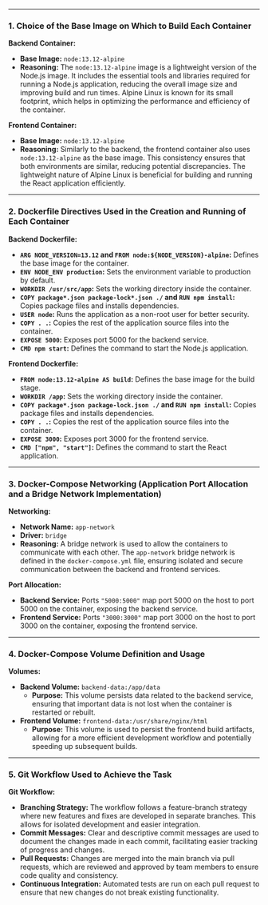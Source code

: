 
---

### 1. Choice of the Base Image on Which to Build Each Container

**Backend Container:**
- **Base Image:** `node:13.12-alpine`
- **Reasoning:** The `node:13.12-alpine` image is a lightweight version of the Node.js image. It includes the essential tools and libraries required for running a Node.js application, reducing the overall image size and improving build and run times. Alpine Linux is known for its small footprint, which helps in optimizing the performance and efficiency of the container.

**Frontend Container:**
- **Base Image:** `node:13.12-alpine`
- **Reasoning:** Similarly to the backend, the frontend container also uses `node:13.12-alpine` as the base image. This consistency ensures that both environments are similar, reducing potential discrepancies. The lightweight nature of Alpine Linux is beneficial for building and running the React application efficiently.

---

### 2. Dockerfile Directives Used in the Creation and Running of Each Container

**Backend Dockerfile:**
- **`ARG NODE_VERSION=13.12` and `FROM node:${NODE_VERSION}-alpine`:** Defines the base image for the container.
- **`ENV NODE_ENV production`:** Sets the environment variable to production by default.
- **`WORKDIR /usr/src/app`:** Sets the working directory inside the container.
- **`COPY package*.json package-lock*.json ./` and `RUN npm install`:** Copies package files and installs dependencies.
- **`USER node`:** Runs the application as a non-root user for better security.
- **`COPY . .`:** Copies the rest of the application source files into the container.
- **`EXPOSE 5000`:** Exposes port 5000 for the backend service.
- **`CMD npm start`:** Defines the command to start the Node.js application.

**Frontend Dockerfile:**
- **`FROM node:13.12-alpine AS build`:** Defines the base image for the build stage.
- **`WORKDIR /app`:** Sets the working directory inside the container.
- **`COPY package*.json package-lock.json ./` and `RUN npm install`:** Copies package files and installs dependencies.
- **`COPY . .`:** Copies the rest of the application source files into the container.
- **`EXPOSE 3000`:** Exposes port 3000 for the frontend service.
- **`CMD ["npm", "start"]`:** Defines the command to start the React application.

---

### 3. Docker-Compose Networking (Application Port Allocation and a Bridge Network Implementation)

**Networking:**
- **Network Name:** `app-network`
- **Driver:** `bridge`
- **Reasoning:** A bridge network is used to allow the containers to communicate with each other. The `app-network` bridge network is defined in the `docker-compose.yml` file, ensuring isolated and secure communication between the backend and frontend services.

**Port Allocation:**
- **Backend Service:** Ports `"5000:5000"` map port 5000 on the host to port 5000 on the container, exposing the backend service.
- **Frontend Service:** Ports `"3000:3000"` map port 3000 on the host to port 3000 on the container, exposing the frontend service.

---

### 4. Docker-Compose Volume Definition and Usage

**Volumes:**
- **Backend Volume:** `backend-data:/app/data`
  - **Purpose:** This volume persists data related to the backend service, ensuring that important data is not lost when the container is restarted or rebuilt.
- **Frontend Volume:** `frontend-data:/usr/share/nginx/html`
  - **Purpose:** This volume is used to persist the frontend build artifacts, allowing for a more efficient development workflow and potentially speeding up subsequent builds.

---

### 5. Git Workflow Used to Achieve the Task

**Git Workflow:**
- **Branching Strategy:** The workflow follows a feature-branch strategy where new features and fixes are developed in separate branches. This allows for isolated development and easier integration.
- **Commit Messages:** Clear and descriptive commit messages are used to document the changes made in each commit, facilitating easier tracking of progress and changes.
- **Pull Requests:** Changes are merged into the main branch via pull requests, which are reviewed and approved by team members to ensure code quality and consistency.
- **Continuous Integration:** Automated tests are run on each pull request to ensure that new changes do not break existing functionality.